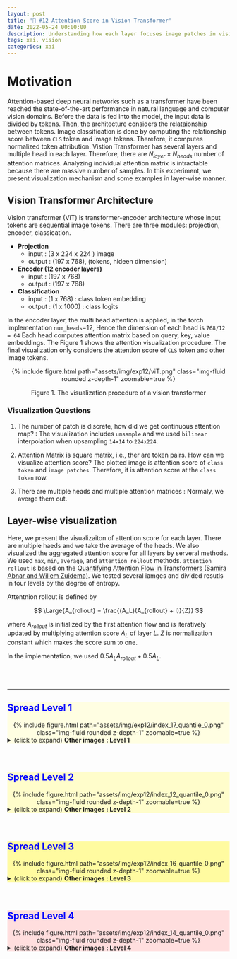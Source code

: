 ```yaml
---
layout: post
title: '🔮 #12 Attention Score in Vision Transformer'
date: 2022-05-24 00:00:00
description: Understanding how each layer focuses image patches in vision transformer
tags: xai, vision
categories: xai
---
```



# Motivation 

Attention-based deep neural networks such as a transformer have been reached the state-of-the-art performance in natural language and computer vision domains. Before the data is fed into the model, the input data is divided by tokens. Then, the architecture considers the relataionship between tokens. Image classification is done by computing the relationship score between `CLS` token and image tokens. Therefore, it computes normalized token attribution.  Vistion Transformer has several layers and multiple head in each layer. Therefore, there are $N_{layer} \times N_{heads}$ number of attention matrices.  Analyzing individual attention matrix is intractable because there are massive number of samples. In this experiment, we present visualization mechanism and some examples in layer-wise manner. 

## Vision Transformer Architecture

Vision transformer (ViT) is transformer-encoder architecture whose input tokens are sequential image tokens. There are three modules: projection, encoder, classication. 

* **Projection**
  * input  : (3 x 224 x 224 ) image
  * output : (197 x 768), (tokens, hideen dimension)
* **Encoder (12 encoder layers)**
  * input : (197 x 768) 
  * output : (197 x 768)
* **Classification**
  * input : (1 x 768) : class token embedding
  * output : (1 x 1000)  : class logits

In the encoder layer, the multi head attention is applied, in the torch implementation `num_heads`=12, Hence the dimension of each head is `768/12 = 64`
Each head computes attention matrix based on query, key, value embeddings. The Figure 1 shows the attention visualization procedure. The final visualization only considers the attention score of `CLS` token and other image tokens. 

<center>
<div class="row mt-3">
        {% include figure.html path="assets/img/exp12/viT.png" class="img-fluid rounded z-depth-1" zoomable=true %}
</div>
<p> Figure 1. The visualization procedure of a vision transformer  </p>
</center>



### Visualization Questions 

1. The number of patch is discrete, how did we get continuous attention map? : The visualization includes `umsample` and we used `bilinear` interpolation when upsampling `14x14` to `224x224`.

2. Attention Matrix is square matrix, i.e., ther are token pairs. How can we visualize attention score? The plotted image is attention score of `class token` and `image patches`. Therefore, it is attention score at the `class token` row. 

3. There are multiple heads and multiple attention matrices : Normaly, we averge them out. 


## Layer-wise visualization

Here, we present the visualizaiton of attention score for each layer. There are multiple haeds and we take the average of the heads. 
We also visualized the aggregated attention score for all layers by serveral methods. We used `max`, `min`, `average`, and `attention rollout` methods. `attention rollout` is based on the [Quantifying Attention Flow in Transformers (Samira Abnar and Willem Zuidema)](https://arxiv.org/abs/2005.00928). We tested several iamges and divided resutls in four levels by the degree of entropy. 

Attentnion rollout is defined by 

$$
\Large{A_{rollout} = \frac{(A_L)(A_{rollout} + I)}{Z}}
$$

where $A_{rollout}$ is initialized by the first attention flow and is iteratively updated by multiplying attention score $A_L$ of layer $L$. $Z$ is normalization constant which makes the score sum to one. 

In the implementation, we used $0.5 A_L A_{rollout} + 0.5 A_L$.


<br/>
<br/>
<hr/>
<div style="background-color:#FFFEE2">
<h2 style="color:blue"> Spread Level 1</h2>
 
<center>
<div class="row mt-3">
        {% include figure.html path="assets/img/exp12/index_17_quantile_0.png" class="img-fluid rounded z-depth-1" zoomable=true %}
</div>
</center>
<details><summary>(click to expand) <strong>Other images : Level 1</strong></summary>
<center>
<div class="row mt-3">
        {% include figure.html path="assets/img/exp12/index_5_quantile_0.png" class="img-fluid rounded z-depth-1" zoomable=true %}
</div>
</center>

<center>
<div class="row mt-3">
        {% include figure.html path="assets/img/exp12/index_0_quantile_0.png" class="img-fluid rounded z-depth-1" zoomable=true %}
</div>
</center>
</details>
</div>


<br/>
<br/>
<div style="background-color:#FFFDCB">
<h2 style="color:blue"> Spread Level 2</h2>
<center>
<div class="row mt-3">
        {% include figure.html path="assets/img/exp12/index_12_quantile_0.png" class="img-fluid rounded z-depth-1" zoomable=true %}
</div>
</center>

<details><summary>(click to expand) <strong>Other images : Level 2</strong></summary>
<center>
<div class="row mt-3">
        {% include figure.html path="assets/img/exp12/index_2_quantile_0.png" class="img-fluid rounded z-depth-1" zoomable=true %}
</div>
</center>

<center>
<div class="row mt-3">
        {% include figure.html path="assets/img/exp12/index_7_quantile_0.png" class="img-fluid rounded z-depth-1" zoomable=true %}
</div>
</center>
</details>
</div>


<br/>
<br/>
<div style="background-color:#FFFBA0">
<h2 style="color:blue"> Spread Level 3</h2>
<center>
<div class="row mt-3">
        {% include figure.html path="assets/img/exp12/index_16_quantile_0.png" class="img-fluid rounded z-depth-1" zoomable=true %}
</div>
</center>

<details><summary>(click to expand) <strong>Other images  : Level 3</strong></summary>
<center>
<div class="row mt-3">
        {% include figure.html path="assets/img/exp12/index_8_quantile_0.png" class="img-fluid rounded z-depth-1" zoomable=true %}
</div>
</center>
<center>
<div class="row mt-3">
        {% include figure.html path="assets/img/exp12/index_1_quantile_0.png" class="img-fluid rounded z-depth-1" zoomable=true %}
</div>
</center>
</details>
</div>



<br/>
<br/>
<div style="background-color:#FFDEDE">
<h2 style="color:blue"> Spread Level 4</h2>

<center>
<div class="row mt-3">
        {% include figure.html path="assets/img/exp12/index_14_quantile_0.png" class="img-fluid rounded z-depth-1" zoomable=true %}
</div>
</center>
<details><summary>(click to expand) <strong>Other images : Level 4</strong></summary>
<center>
<div class="row mt-3">
        {% include figure.html path="assets/img/exp12/index_13_quantile_0.png" class="img-fluid rounded z-depth-1" zoomable=true %}
</div>
</center>


<center>
<div class="row mt-3">
        {% include figure.html path="assets/img/exp12/index_9_quantile_0.png" class="img-fluid rounded z-depth-1" zoomable=true %}
</div>
</center>
</details>
</div>